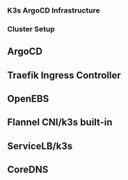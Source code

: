 ### K3s ArgoCD Infrastructure

### Cluster Setup

## ArgoCD
## Traefik Ingress Controller
## OpenEBS
## Flannel CNI/k3s built-in
## ServiceLB/k3s
## CoreDNS
